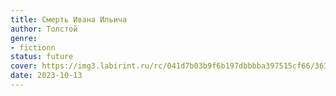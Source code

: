 ```yaml
---
title: Смерть Ивана Ильича
author: Толстой
genre:
- fictionn
status: future
cover: https://img3.labirint.ru/rc/041d7b03b9f6b197dbbbba397515cf66/363x561q80/books31/304689/cover.jpg?1563629411
date: 2023-10-13
---
```



